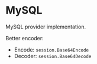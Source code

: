 # MySQL

MySQL provider implementation.

Better encoder:

- Encode: `session.Base64Encode`
- Decoder: `session.Base64Decode`
